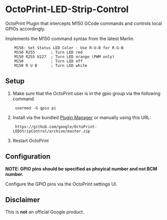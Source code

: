 # OctoPrint-LED-Strip-Control

OctoPrint Plugin that intercepts M150 GCode commands and controls local GPIOs accordingly.

Implements the M150 command syntax from the latest Marlin.

        M150: Set Status LED Color - Use R-U-B for R-G-B
        M150 R255       ; Turn LED red
        M150 R255 U127  ; Turn LED orange (PWM only)
        M150            ; Turn LED off
        M150 R U B      ; Turn LED white

## Setup

1. Make sure that the OctoPrint user is in the gpio group via the following command.

    	usermod -G gpio pi

1. Install via the bundled [Plugin Manager](https://github.com/foosel/OctoPrint/wiki/Plugin:-Plugin-Manager)
or manually using this URL:

    	https://github.com/google/OctoPrint-LEDStripControl/archive/master.zip

1. Restart OctoPrint

## Configuration

**NOTE: GPIO pins should be specified as phsyical number and not BCM number.**

Configure the GPIO pins via the OctoPrint settings UI.

## Disclaimer

This is **not** an official Google product.
